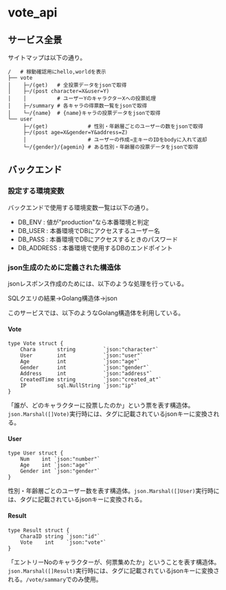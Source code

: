 # vote_api

## サービス全景
サイトマップは以下の通り。

```
/   # 稼動確認用にhello,worldを表示
├── vote
│    ├─/(get)   # 全投票データをjsonで取得
│    ├─/(post character=X&user=Y) 
│    │          # ユーザーYのキャラクターXへの投票処理
│    ├─/summary # 各キャラの得票数一覧をjsonで取得
│    └─/{name}  # {name}キャラの投票データをjsonで取得
└── user
	 ├─/(get)			  # 性別・年齢層ごとのユーザーの数をjsonで取得
     ├─/(post age=X&gender=Y&address=Z)
     │                    # ユーザーの作成→主キーのIDをbodyに入れて返却
     └─/{gender}/{agemin} # ある性別・年齢層の投票データをjsonで取得
```

## バックエンド
### 設定する環境変数
バックエンドで使用する環境変数一覧は以下の通り。

- DB_ENV : 値が"production"なら本番環境と判定
- DB_USER : 本番環境でDBにアクセスするユーザー名
- DB_PASS : 本番環境でDBにアクセスするときのパスワード
- DB_ADDRESS : 本番環境で使用するDBのエンドポイント

### json生成のために定義された構造体
jsonレスポンス作成のためには、以下のような処理を行っている。

SQLクエリの結果→Golang構造体→json

このサービスでは、以下のようなGolang構造体を利用している。

#### Vote
```golang
type Vote struct {
	Chara       string         `json:"character"`
	User        int            `json:"user"`
	Age         int            `json:"age"`
	Gender      int            `json:"gender"`
	Address     int            `json:"address"`
	CreatedTime string         `json:"created_at"`
	IP          sql.NullString `json:"ip"`
}
```
「誰が、どのキャラクターに投票したのか」という票を表す構造体。`json.Marshal([]Vote)`実行時には、タグに記載されているjsonキーに変換される。

#### User
``` golang
type User struct {
	Num    int `json:"number"`
	Age    int `json:"age"`
	Gender int `json:"gender"`
}
```
性別・年齢層ごとのユーザー数を表す構造体。`json.Marshal([]User)`実行時には、タグに記載されているjsonキーに変換される。

#### Result
```golang
type Result struct {
	CharaID string `json:"id"`
	Vote    int    `json:"vote"`
}
```
「エントリーNoのキャラクターが、何票集めたか」ということを表す構造体。`json.Marshal([]Result)`実行時には、タグに記載されているjsonキーに変換される。`/vote/sammary`でのみ使用。
